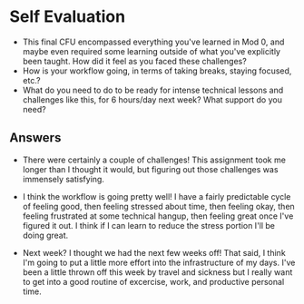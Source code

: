 # Self Evaluation

- This final CFU encompassed everything you've learned in Mod 0, and maybe even required some learning outside of what you've explicitly been taught. How did it feel as you faced these challenges?
- How is your workflow going, in terms of taking breaks, staying focused, etc.?
- What do you need to do to be ready for intense technical lessons and challenges like this, for 6 hours/day next week? What support do you need?

## Answers

- There were certainly a couple of challenges! This assignment took me longer than I thought it would, but figuring out those challenges was immensely satisfying.

- I think the workflow is going pretty well! I have a fairly predictable cycle of feeling good, then feeling stressed about time, then feeling okay, then feeling frustrated at some technical hangup, then feeling great once I've figured it out. I think if I can learn to reduce the stress portion I'll be doing great. 

- Next week? I thought we had the next few weeks off! That said, I think I'm going to put a little more effort into the infrastructure of my days. I've been a little thrown off this week by travel and sickness but I really want to get into a good routine of excercise, work, and productive personal time. 